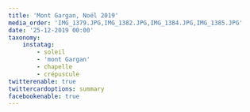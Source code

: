 ```yaml
---
title: 'Mont Gargan, Noël 2019'
media_order: 'IMG_1379.JPG,IMG_1382.JPG,IMG_1384.JPG,IMG_1385.JPG'
date: '25-12-2019 00:00'
taxonomy:
    instatag:
        - soleil
        - 'mont Gargan'
        - chapelle
        - crépuscule
twitterenable: true
twittercardoptions: summary
facebookenable: true
---
```


